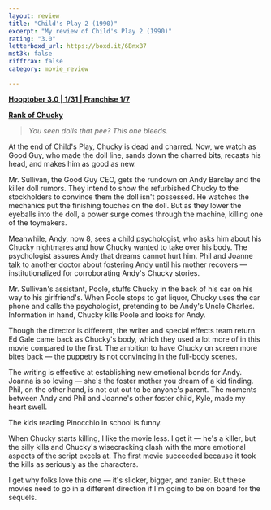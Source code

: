 ```yaml
---
layout: review
title: "Child's Play 2 (1990)"
excerpt: "My review of Child's Play 2 (1990)"
rating: "3.0"
letterboxd_url: https://boxd.it/6BnxB7
mst3k: false
rifftrax: false
category: movie_review

---
```


<b><a href="https://boxd.it/pRNoI/detail" rel="nofollow">Hooptober 3.0 | 1/31 | Franchise 1/7</a></b>

<b><a href="https://boxd.it/w2ybq">Rank of Chucky</a></b>

<blockquote><i>You seen dolls that pee? This one bleeds.</i></blockquote>At the end of Child's Play, Chucky is dead and charred. Now, we watch as Good Guy, who made the doll line, sands down the charred bits, recasts his head, and makes him as good as new.

Mr. Sullivan, the Good Guy CEO, gets the rundown on Andy Barclay and the killer doll rumors. They intend to show the refurbished Chucky to the stockholders to convince them the doll isn't possessed. He watches the mechanics put the finishing touches on the doll. But as they lower the eyeballs into the doll, a power surge comes through the machine, killing one of the toymakers.

Meanwhile, Andy, now 8, sees a child psychologist, who asks him about his Chucky nightmares and how Chucky wanted to take over his body. The psychologist assures Andy that dreams cannot hurt him. Phil and Joanne talk to another doctor about fostering Andy until his mother recovers — institutionalized for corroborating Andy's Chucky stories.

Mr. Sullivan's assistant, Poole, stuffs Chucky in the back of his car on his way to his girlfriend's. When Poole stops to get liquor, Chucky uses the car phone and calls the psychologist, pretending to be Andy's Uncle Charles. Information in hand, Chucky kills Poole and looks for Andy.

Though the director is different, the writer and special effects team return. Ed Gale came back as Chucky's body, which they used a lot more of in this movie compared to the first. The ambition to have Chucky on screen more bites back — the puppetry is not convincing in the full-body scenes. 

The writing is effective at establishing new emotional bonds for Andy. Joanna is so loving — she's the foster mother you dream of a kid finding. Phil, on the other hand, is not cut out to be anyone's parent. The moments between Andy and Phil and Joanne's other foster child, Kyle, made my heart swell.

The kids reading Pinocchio in school is funny.

When Chucky starts killing, I like the movie less. I get it — he's a killer, but the silly kills and Chucky's wisecracking clash with the more emotional aspects of the script excels at. The first movie succeeded because it took the kills as seriously as the characters.

I get why folks love this one — it's slicker, bigger, and zanier. But these movies need to go in a different direction if I'm going to be on board for the sequels.